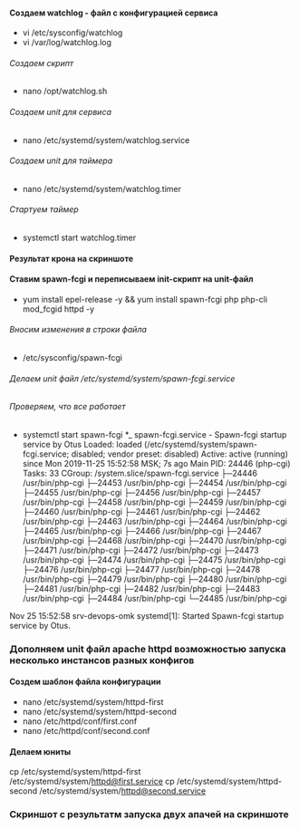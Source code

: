 #### Создаем watchlog - файл с конфигурацией сервиса
* vi /etc/sysconfig/watchlog
* vi /var/log/watchlog.log 

###### Создаем скрипт
* nano /opt/watchlog.sh
###### Создаем  unit для сервиса
* nano /etc/systemd/system/watchlog.service
###### Создаем  unit для таймера
* nano /etc/systemd/system/watchlog.timer
###### Стартуем таймер
* systemctl start watchlog.timer
#### Результат крона на скриншоте

#### Ставим spawn-fcgi и переписываем init-скрипт на unit-файл
* yum install epel-release -y && yum install spawn-fcgi php php-cli mod_fcgid httpd -y
###### Вносим изменения в строки файла 
* /etc/sysconfig/spawn-fcgi
###### Делаем unit файл  /etc/systemd/system/spawn-fcgi.service
###### Проверяем, что все работает
* systemctl start spawn-fcgi
*_ spawn-fcgi.service - Spawn-fcgi startup service by Otus
   Loaded: loaded (/etc/systemd/system/spawn-fcgi.service; disabled; vendor preset: disabled)
   Active: active (running) since Mon 2019-11-25 15:52:58 MSK; 7s ago
 Main PID: 24446 (php-cgi)
    Tasks: 33
   CGroup: /system.slice/spawn-fcgi.service
           ├─24446 /usr/bin/php-cgi
           ├─24453 /usr/bin/php-cgi
           ├─24454 /usr/bin/php-cgi
           ├─24455 /usr/bin/php-cgi
           ├─24456 /usr/bin/php-cgi
           ├─24457 /usr/bin/php-cgi
           ├─24458 /usr/bin/php-cgi
           ├─24459 /usr/bin/php-cgi
           ├─24460 /usr/bin/php-cgi
           ├─24461 /usr/bin/php-cgi
           ├─24462 /usr/bin/php-cgi
           ├─24463 /usr/bin/php-cgi
           ├─24464 /usr/bin/php-cgi
           ├─24465 /usr/bin/php-cgi
           ├─24466 /usr/bin/php-cgi
           ├─24467 /usr/bin/php-cgi
           ├─24468 /usr/bin/php-cgi
           ├─24470 /usr/bin/php-cgi
           ├─24471 /usr/bin/php-cgi
           ├─24472 /usr/bin/php-cgi
           ├─24473 /usr/bin/php-cgi
           ├─24474 /usr/bin/php-cgi
           ├─24475 /usr/bin/php-cgi
           ├─24476 /usr/bin/php-cgi
           ├─24477 /usr/bin/php-cgi
           ├─24478 /usr/bin/php-cgi
           ├─24479 /usr/bin/php-cgi
           ├─24480 /usr/bin/php-cgi
           ├─24481 /usr/bin/php-cgi
           ├─24482 /usr/bin/php-cgi
           ├─24483 /usr/bin/php-cgi
           ├─24484 /usr/bin/php-cgi
           └─24485 /usr/bin/php-cgi

Nov 25 15:52:58 srv-devops-omk systemd[1]: Started Spawn-fcgi startup service by Otus.

### Дополняем unit файл apache httpd возможностью запуска несколько инстансов разных конфигов
#### Создем шаблон файла конфигурации
* nano /etc/systemd/system/httpd-first
* nano /etc/systemd/system/httpd-second
* nano /etc/httpd/conf/first.conf
* nano /etc/httpd/conf/second.conf

#### Делаем юниты
cp /etc/systemd/system/httpd-first /etc/systemd/system/httpd@first.service
cp /etc/systemd/system/httpd-second /etc/systemd/system/httpd@second.service

### Скриншот с результатм запуска двух апачей на скриншоте
